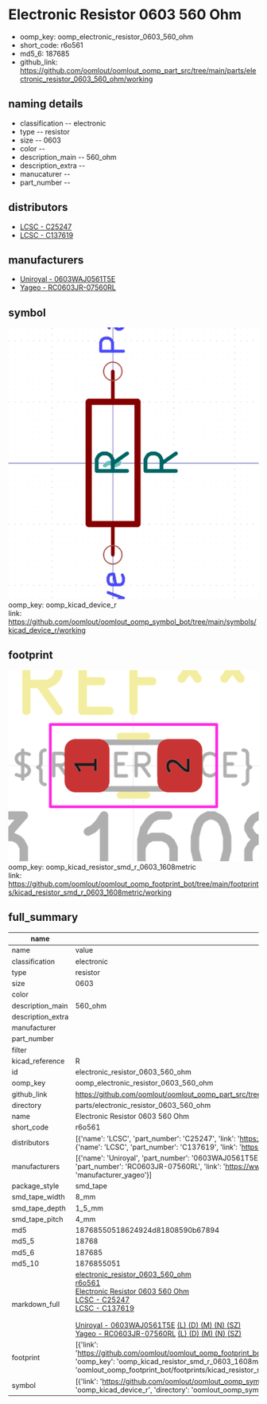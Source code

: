 # Electronic Resistor 0603 560 Ohm

  
* oomp_key: oomp_electronic_resistor_0603_560_ohm 
* short_code: r6o561
* md5_6: 187685  
* github_link: https://github.com/oomlout/oomlout_oomp_part_src/tree/main/parts/electronic_resistor_0603_560_ohm/working  
## naming details
* classification -- electronic
* type -- resistor
* size -- 0603
* color -- 
* description_main -- 560_ohm
* description_extra -- 
* manucaturer -- 
* part_number -- 

## distributors
* [LCSC - C25247](https://lcsc.com/product-detail/C25247.html)  
* [LCSC - C137619](https://lcsc.com/product-detail/C137619.html)  

## manufacturers
* [Uniroyal - 0603WAJ0561T5E]()  
* [Yageo - RC0603JR-07560RL](https://www.yageo.com/en/Chart/Download/pdf/RC0603JR-07560RL)  

## symbol

![](symbol/0/working/working_600.png)  
oomp_key: oomp_kicad_device_r  
link: https://github.com/oomlout/oomlout_oomp_symbol_bot/tree/main/symbols/kicad_device_r/working  

## footprint

![](footprint/0/working/working_600.png)  
oomp_key: oomp_kicad_resistor_smd_r_0603_1608metric  
link: https://github.com/oomlout/oomlout_oomp_footprint_bot/tree/main/footprints/kicad_resistor_smd_r_0603_1608metric/working  

## full_summary
| name | value | 
| --- | --- | 
| name | value | 
| classification | electronic | 
| type | resistor | 
| size | 0603 | 
| color |  | 
| description_main | 560_ohm | 
| description_extra |  | 
| manufacturer |  | 
| part_number |  | 
| filter |  | 
| kicad_reference | R | 
| id | electronic_resistor_0603_560_ohm | 
| oomp_key | oomp_electronic_resistor_0603_560_ohm | 
| github_link | https://github.com/oomlout/oomlout_oomp_part_src/tree/main/parts/electronic_resistor_0603_560_ohm/working | 
| directory | parts/electronic_resistor_0603_560_ohm | 
| name | Electronic Resistor 0603 560 Ohm | 
| short_code | r6o561 | 
| distributors | [{'name': 'LCSC', 'part_number': 'C25247', 'link': 'https://lcsc.com/product-detail/C25247.html', 'id': 'distributor_lcsc'}, {'name': 'LCSC', 'part_number': 'C137619', 'link': 'https://lcsc.com/product-detail/C137619.html', 'id': 'distributor_lcsc'}] | 
| manufacturers | [{'name': 'Uniroyal', 'part_number': '0603WAJ0561T5E', 'link': '', 'id': 'manufacturer_uniroyal'}, {'name': 'Yageo', 'part_number': 'RC0603JR-07560RL', 'link': 'https://www.yageo.com/en/Chart/Download/pdf/RC0603JR-07560RL', 'id': 'manufacturer_yageo'}] | 
| package_style | smd_tape | 
| smd_tape_width | 8_mm | 
| smd_tape_depth | 1_5_mm | 
| smd_tape_pitch | 4_mm | 
| md5 | 18768550518624924d81808590b67894 | 
| md5_5 | 18768 | 
| md5_6 | 187685 | 
| md5_10 | 1876855051 | 
| markdown_full | [electronic_resistor_0603_560_ohm](https://github.com/oomlout/oomlout_oomp_part_src/tree/main/parts/electronic_resistor_0603_560_ohm/working)<br>[r6o561](https://github.com/oomlout/oomlout_oomp_part_src/tree/main/parts/electronic_resistor_0603_560_ohm/working)<br>[Electronic Resistor 0603 560 Ohm](https://github.com/oomlout/oomlout_oomp_part_src/tree/main/parts/electronic_resistor_0603_560_ohm/working)<br>[LCSC - C25247<br>](https://lcsc.com/product-detail/C25247.html)[LCSC - C137619<br>](https://lcsc.com/product-detail/C137619.html)<br>[Uniroyal - 0603WAJ0561T5E]() [(L)  ](https://www.lcsc.com/search?q=0603WAJ0561T5E)[(D)  ](https://www.digikey.com/en/products?keywords=0603WAJ0561T5E)[(M)  ](https://www.mouser.com/Search/Refine?Keyword=0603WAJ0561T5E)[(N)  ](https://www.newark.com/search?st=0603WAJ0561T5E)[(SZ)  ](https://so.szlcsc.com/global.html?k=0603WAJ0561T5E)<br>[Yageo - RC0603JR-07560RL](https://www.yageo.com/en/Chart/Download/pdf/RC0603JR-07560RL) [(L)  ](https://www.lcsc.com/search?q=RC0603JR-07560RL)[(D)  ](https://www.digikey.com/en/products?keywords=RC0603JR-07560RL)[(M)  ](https://www.mouser.com/Search/Refine?Keyword=RC0603JR-07560RL)[(N)  ](https://www.newark.com/search?st=RC0603JR-07560RL)[(SZ)  ](https://so.szlcsc.com/global.html?k=RC0603JR-07560RL)<br> | 
| footprint | [{'link': 'https://github.com/oomlout/oomlout_oomp_footprint_bot/tree/main/foootprntss/kicad_resistor_smd_r_0603_1608metric', 'oomp_key': 'oomp_kicad_resistor_smd_r_0603_1608metric', 'directory': 'oomlout_oomp_footprint_bot/footprints/kicad_resistor_smd_r_0603_1608metric//working/working.kicad_mod'}] | 
| symbol | [{'link': 'https://github.com/oomlout/oomlout_oomp_symbol_bot/tree/main/symbols/kicad_device_r', 'oomp_key': 'oomp_kicad_device_r', 'directory': 'oomlout_oomp_symbol_bot/symbols/kicad_device_r//working/working.kicad_sym'}] | 
